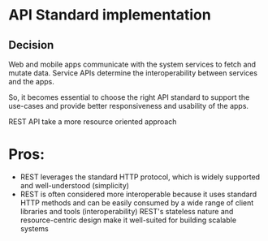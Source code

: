 # API Standard implementation

## Decision

Web and mobile apps communicate with the system services to fetch and mutate data. Service APIs determine the interoperability between services and the apps. 


So, it becomes essential to choose the right API standard to support the use-cases and provide better responsiveness and usability of the apps.

REST API take a more resource oriented approach

# Pros:

- REST leverages the standard HTTP protocol, which is widely supported and well-understood (simplicity)
- REST is often considered more interoperable because it uses standard HTTP methods and can be easily consumed by a wide range of client libraries and tools (interoperability)
REST's stateless nature and resource-centric design make it well-suited for building scalable systems

